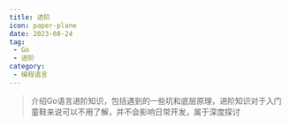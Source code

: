 ```yaml
---
title: 进阶
icon: paper-plane
date: 2023-08-24
tag:
 - Go
 - 进阶
category:
 - 编程语言
---
```


> 介绍Go语言进阶知识，包括遇到的一些坑和底层原理，进阶知识对于入门童鞋来说可以不用了解，并不会影响日常开发，属于深度探讨

<Catalog />